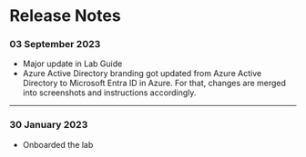 # Release Notes

### 03 September 2023

  - Major update in Lab Guide
  - Azure Active Directory branding got updated from Azure Active Directory to Microsoft Entra ID in Azure. For that, changes are merged into screenshots and instructions accordingly.

-----------------
### 30 January 2023

 - Onboarded the lab
